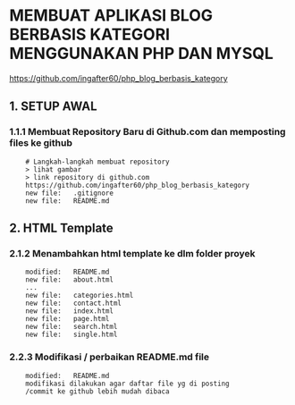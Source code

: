 # MEMBUAT APLIKASI BLOG BERBASIS KATEGORI MENGGUNAKAN PHP DAN MYSQL
https://github.com/ingafter60/php_blog_berbasis_kategory


## 1. SETUP AWAL

### 1.1.1 Membuat Repository Baru di Github.com dan memposting files ke github

		# Langkah-langkah membuat repository
		> lihat gambar
		> link repository di github.com
		https://github.com/ingafter60/php_blog_berbasis_kategory
        new file:   .gitignore
        new file:   README.md		


## 2. HTML Template

### 2.1.2 Menambahkan html template ke dlm folder proyek

        modified:   README.md
        new file:   about.html
        ...
        new file:   categories.html
        new file:   contact.html
        new file:   index.html
        new file:   page.html
        new file:   search.html
        new file:   single.html


### 2.2.3 Modifikasi / perbaikan README.md file

        modified:   README.md
        modifikasi dilakukan agar daftar file yg di posting
        /commit ke github lebih mudah dibaca